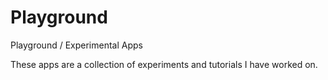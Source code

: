 # Playground

Playground / Experimental Apps

These apps are a collection of experiments and tutorials I have worked on.
